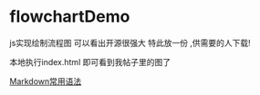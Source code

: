 # flowchartDemo
js实现绘制流程图 可以看出开源很强大 特此放一份 ,供需要的人下载!

本地执行index.html  即可看到我帖子里的图了

[Markdown常用语法](https://townwang.com/jekyll-04)